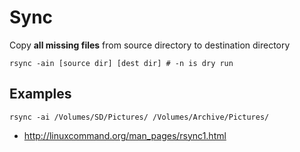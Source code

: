 
# Sync

Copy **all missing files** from source directory to destination directory

```
rsync -ain [source dir] [dest dir] # -n is dry run
```

## Examples

```
rsync -ai /Volumes/SD/Pictures/ /Volumes/Archive/Pictures/
```

* http://linuxcommand.org/man_pages/rsync1.html
